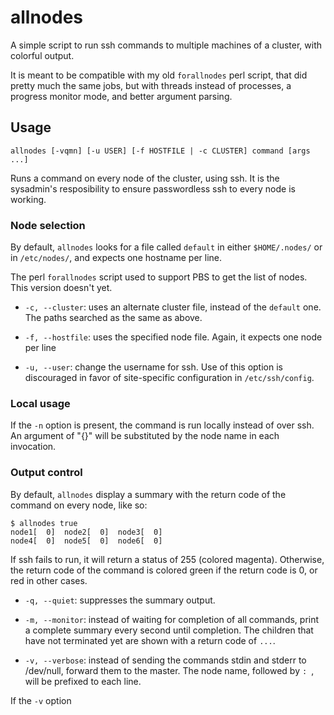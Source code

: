 # allnodes

A simple script to run ssh commands to multiple machines of a cluster, with colorful output.

It is meant to be compatible with my old `forallnodes` perl script, that did pretty much the same jobs, but with threads instead of processes,
a progress monitor mode, and better argument parsing.


## Usage

    allnodes [-vqmn] [-u USER] [-f HOSTFILE | -c CLUSTER] command [args ...]

Runs a command on every node of the cluster, using ssh. It is the sysadmin's resposibility to ensure passwordless ssh to every node is working.

### Node selection

By default, `allnodes` looks for a file called `default` in either `$HOME/.nodes/` or in `/etc/nodes/`, and expects one hostname per line. 

The perl `forallnodes` script used to support PBS to get the list of nodes. This version doesn't yet.

 * `-c, --cluster`: uses an alternate cluster file, instead of the `default` one. The paths searched as the same as above.

 * `-f, --hostfile`: uses the specified node file. Again, it expects one node per line

 * `-u, --user`: change the username for ssh. Use of this option is discouraged in favor of site-specific configuration in `/etc/ssh/config`.


### Local usage

If the `-n` option is present, the command is run locally instead of over ssh. An argument of "{}" will be substituted by the node name in each invocation.


### Output control

By default, `allnodes` display a summary with the return code of the command on every node, like so:

    $ allnodes true
    node1[  0]  node2[  0]  node3[  0]
    node4[  0]  node5[  0]  node6[  0]

If ssh fails to run, it will return a status of 255 (colored magenta). Otherwise, the return code of the command is colored green if the return code
is 0, or red in other cases.

 * `-q, --quiet`: suppresses the summary output.

 * `-m, --monitor`: instead of waiting for completion of all commands, print a complete summary every second until completion. The children that have not
terminated yet are shown with a return code of `...`.

 * `-v, --verbose`: instead of sending the commands stdin and stderr to /dev/null, forward them to the master. The node name, followed by `: `, will be prefixed to each line.



If the `-v` option


